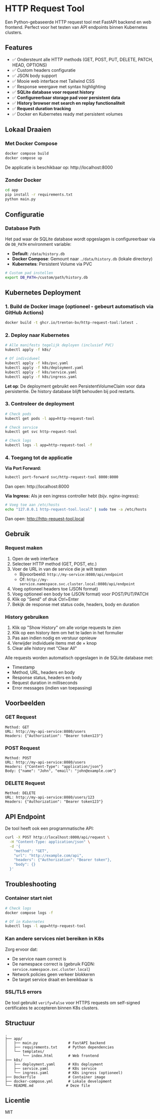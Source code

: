 # HTTP Request Tool

Een Python-gebaseerde HTTP request tool met FastAPI backend en web frontend. Perfect voor het testen van API endpoints binnen Kubernetes clusters.

## Features

- ✅ Ondersteunt alle HTTP methods (GET, POST, PUT, DELETE, PATCH, HEAD, OPTIONS)
- ✅ Custom headers configuratie
- ✅ JSON body support
- ✅ Mooie web interface met Tailwind CSS
- ✅ Response weergave met syntax highlighting
- ✅ **SQLite database voor request history**
- ✅ **Configureerbaar storage pad voor persistent data**
- ✅ **History browser met search en replay functionaliteit**
- ✅ **Request duration tracking**
- ✅ Docker en Kubernetes ready met persistent volumes

## Lokaal Draaien

### Met Docker Compose

```bash
docker compose build
docker compose up
```

De applicatie is beschikbaar op: http://localhost:8000

### Zonder Docker

```bash
cd app
pip install -r requirements.txt
python main.py
```

## Configuratie

### Database Path

Het pad waar de SQLite database wordt opgeslagen is configureerbaar via de `DB_PATH` environment variable:

- **Default**: `/data/history.db`
- **Docker Compose**: Gemount naar `./data/history.db` (lokale directory)
- **Kubernetes**: Persistent Volume via PVC

```bash
# Custom pad instellen
export DB_PATH=/custom/path/history.db
```

## Kubernetes Deployment

### 1. Build de Docker image (optioneel - gebeurt automatisch via GitHub Actions)

```bash
docker build -t ghcr.io/trenton-bv/http-request-tool:latest .
```

### 2. Deploy naar Kubernetes

```bash
# Alle manifests tegelijk deployen (inclusief PVC)
kubectl apply -f k8s/

# Of individueel
kubectl apply -f k8s/pvc.yaml
kubectl apply -f k8s/deployment.yaml
kubectl apply -f k8s/service.yaml
kubectl apply -f k8s/ingress.yaml
```

**Let op**: De deployment gebruikt een PersistentVolumeClaim voor data persistentie. De history database blijft behouden bij pod restarts.

### 3. Controleer de deployment

```bash
# Check pods
kubectl get pods -l app=http-request-tool

# Check service
kubectl get svc http-request-tool

# Check logs
kubectl logs -l app=http-request-tool -f
```

### 4. Toegang tot de applicatie

**Via Port Forward:**
```bash
kubectl port-forward svc/http-request-tool 8000:8000
```

Dan open: http://localhost:8000

**Via Ingress:**
Als je een ingress controller hebt (bijv. nginx-ingress):
```bash
# Voeg toe aan /etc/hosts
echo "127.0.0.1 http-request-tool.local" | sudo tee -a /etc/hosts
```

Dan open: http://http-request-tool.local

## Gebruik

### Request maken

1. Open de web interface
2. Selecteer HTTP method (GET, POST, etc.)
3. Voer de URL in van de service die je wilt testen
   - Bijvoorbeeld: `http://my-service:8080/api/endpoint`
   - Of: `http://my-service.namespace.svc.cluster.local:8080/api/endpoint`
4. Voeg optioneel headers toe (JSON format)
5. Voeg optioneel een body toe (JSON format) voor POST/PUT/PATCH
6. Klik op "Send" of druk Ctrl+Enter
7. Bekijk de response met status code, headers, body en duration

### History gebruiken

1. Klik op "Show History" om alle vorige requests te zien
2. Klik op een history item om het te laden in het formulier
3. Pas aan indien nodig en verstuur opnieuw
4. Verwijder individuele items met de × knop
5. Clear alle history met "Clear All"

Alle requests worden automatisch opgeslagen in de SQLite database met:
- Timestamp
- Method, URL, headers en body
- Response status, headers en body
- Request duration in milliseconds
- Error messages (indien van toepassing)

## Voorbeelden

### GET Request
```
Method: GET
URL: http://my-api-service:8080/users
Headers: {"Authorization": "Bearer token123"}
```

### POST Request
```
Method: POST
URL: http://my-api-service:8080/users
Headers: {"Content-Type": "application/json"}
Body: {"name": "John", "email": "john@example.com"}
```

### DELETE Request
```
Method: DELETE
URL: http://my-api-service:8080/users/123
Headers: {"Authorization": "Bearer token123"}
```

## API Endpoint

De tool heeft ook een programmatische API:

```bash
curl -X POST http://localhost:8000/api/request \
  -H "Content-Type: application/json" \
  -d '{
    "method": "GET",
    "url": "http://example.com/api",
    "headers": {"Authorization": "Bearer token"},
    "body": {}
  }'
```

## Troubleshooting

### Container start niet
```bash
# Check logs
docker compose logs -f

# Of in Kubernetes
kubectl logs -l app=http-request-tool
```

### Kan andere services niet bereiken in K8s
Zorg ervoor dat:
- De service naam correct is
- De namespace correct is (gebruik FQDN: `service.namespace.svc.cluster.local`)
- Network policies geen verkeer blokkeren
- De target service draait en bereikbaar is

### SSL/TLS errors
De tool gebruikt `verify=False` voor HTTPS requests om self-signed certificates te accepteren binnen K8s clusters.

## Structuur

```
.
├── app/
│   ├── main.py              # FastAPI backend
│   ├── requirements.txt     # Python dependencies
│   └── templates/
│       └── index.html       # Web frontend
├── k8s/
│   ├── deployment.yaml      # K8s deployment
│   ├── service.yaml         # K8s service
│   └── ingress.yaml         # K8s ingress (optioneel)
├── Dockerfile               # Container image
├── docker-compose.yml       # Lokale development
└── README.md               # Deze file
```

## Licentie

MIT

